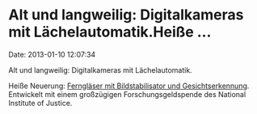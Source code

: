 Alt und langweilig: Digitalkameras mit Lächelautomatik.Heiße \...
=================================================================

Date: 2013-01-10 12:07:34

Alt und langweilig: Digitalkameras mit Lächelautomatik.

Heiße Neuerung: [Ferngläser mit Bildstabilisator und
Gesichtserkennung](http://www.privacysos.org/node/928). Entwickelt mit
einem großzügigen Forschungsgeldspende des National Institute of
Justice.

